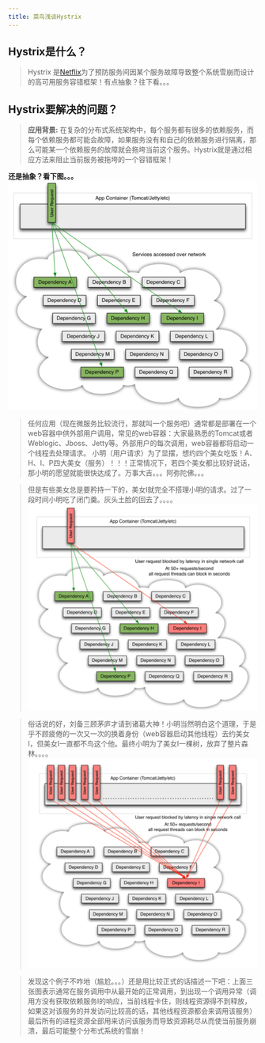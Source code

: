 ```yaml
---
title: 菜鸟浅谈Hystrix
---
```


## Hystrix是什么？
> Hystrix 是[Netflix](https://www.netflix.com/)为了预防服务间因某个服务故障导致整个系统雪崩而设计的高可用服务容错框架！有点抽象？往下看。。。

## Hystrix要解决的问题？
> **应用背景:** 在复杂的分布式系统架构中，每个服务都有很多的依赖服务，而每个依赖服务都可能会故障，如果服务没有和自己的依赖服务进行隔离，那么可能某一个依赖服务的故障就会拖垮当前这个服务。Hystrix就是通过相应方法来阻止当前服务被拖垮的一个容错框架！

**还是抽象？看下图。。。**
![服务依赖](https://raw.githubusercontent.com/lz330718637/Images/master/20180812232203.png)
> 任何应用（现在微服务比较流行，那就叫一个服务吧）通常都是部署在一个web容器中供外部用户调用，常见的web容器：大家最熟悉的Tomcat或者Weblogic、Jboss、Jetty等。外部用户的每次调用，web容器都将启动一个线程去处理请求。
> 小明（用户请求）为了显摆，想约四个美女吃饭！A、H、I、P四大美女（服务）！！！正常情况下，若四个美女都比较好说话，那小明的愿望就能很快达成了。万事大吉。。。阿弥陀佛。。。

> 但是有些美女总是要矜持一下的，美女I就完全不搭理小明的请求。过了一段时间小明吃了闭门羹。灰头土脸的回去了。。。。
![服务依赖](https://raw.githubusercontent.com/lz330718637/Images/master/20180812234547.png)

> 俗话说的好，刘备三顾茅庐才请到诸葛大神！小明当然明白这个道理，于是乎不顾疲倦的一次又一次的换着身份（web容器启动其他线程）去约美女I，但美女I一直都不鸟这个他。最终小明为了美女I一棵树，放弃了整片森林。。。。
![服务依赖](https://raw.githubusercontent.com/lz330718637/Images/master/20180812235329.png)

> 发现这个例子不咋地（尴尬。。。）还是用比较正式的话描述一下吧：上面三张图表示通常在服务调用中从最开始的正常调用，到出现一个调用异常（调用方没有获取依赖服务I的响应，当前线程卡住，则线程资源得不到释放，如果这对该服务的并发访问比较高的话，其他线程资源都会来调用该服务）最后所有的进程资源全部用来访问该服务而导致资源耗尽从而使当前服务崩溃，最后可能整个分布式系统的雪崩！